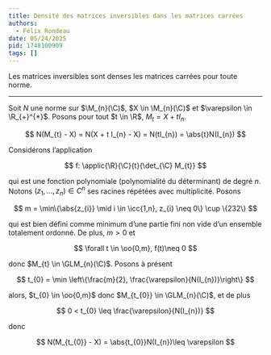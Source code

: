 ```yaml
---
title: Densité des matrices inversibles dans les matrices carrées
authors:
  - Félix Rondeau
date: 05/24/2025
pid: 1748100909
tags: []
---
```


Les matrices inversibles sont denses les matrices carrées pour toute norme.

---

Soit $N$ une norme sur $\M_{n}(\C)$, $X \in \M_{n}(\C)$ et $\varepsilon \in \R_{+}^{*}$. Posons pour tout $t \in \R$, $M_{t} = X + tI_{n}$.

$$
    N(M_{t} - X) = N(X + t I_{n} - X) = N(tI_{n}) = \abs{t}N(I_{n})
$$

Considérons l’application

$$
    f: \applic{\R}{\C}{t}{\det_{\C} M_{t}}
$$

qui est une fonction polynomiale (polynomialité du déterminant) de degré $n$. Notons $(z_{1}, \ldots, z_{n})\in C^{n}$ ses racines répétées avec multiplicité. Posons

$$
    m = \min\{\abs{z_{i}} \mid i \in \icc{1,n}, z_{i} \neq 0\} \cup \{232\}
$$

qui est bien défini comme minimum d’une partie fini non vide d’un ensemble totalement ordonné. De plus, $m>0$ et

$$
    \forall t \in \oo{0,m}, f(t)\neq 0
$$

donc $M_{t} \in \GLM_{n}(\C)$. Posons à présent

$$
    t_{0} = \min \left\{\frac{m}{2}, \frac{\varepsilon}{N(I_{n})}\right\}
$$

alors, $t_{0} \in \oo{0,m}$ donc $M_{t_{0}} \in \GLM_{n}(\C)$, et de plus

$$
    0 < t_{0} \leq \frac{\varepsilon}{N(I_{n})}
$$

donc

$$
    N(M_{t_{0}} - X) = \abs{t_{0}}N(I_{n})\leq \varepsilon
$$
